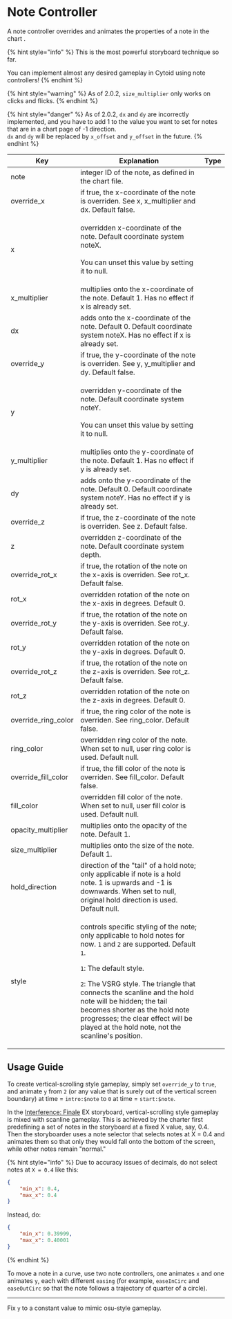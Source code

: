 # Note Controller



A note controller overrides and animates the properties of a note in the chart .&#x20;

{% hint style="info" %}
This is the most powerful storyboard technique so far.&#x20;

You can implement almost any desired gameplay in Cytoid using note controllers!
{% endhint %}

{% hint style="warning" %}
As of 2.0.2, `size_multiplier` only works on clicks and flicks.
{% endhint %}

{% hint style="danger" %}
As of 2.0.2, `dx` and `dy` are incorrectly implemented, and you have to add 1 to the value you want to set for notes that are in a chart page of -1 direction.\
`dx` and `dy` will be replaced by `x_offset` and `y_offset` in the future.
{% endhint %}

| Key                   | Explanation                                                                                                                                                                                                                                                                                                                                                                                                                                                     | Type |
| --------------------- | --------------------------------------------------------------------------------------------------------------------------------------------------------------------------------------------------------------------------------------------------------------------------------------------------------------------------------------------------------------------------------------------------------------------------------------------------------------- | ---- |
| note                  | integer ID of the note, as defined in the chart file.                                                                                                                                                                                                                                                                                                                                                                                                           |      |
| override\_x           | if true, the x-coordinate of the note is overriden. See x, x\_multiplier and dx. Default false.                                                                                                                                                                                                                                                                                                                                                                 |      |
| x                     | <p>overridden x-coordinate of the note. Default coordinate system noteX.<br><br>You can unset this value by setting it to null.</p>                                                                                                                                                                                                                                                                                                                             |      |
| x\_multiplier         | multiplies onto the x-coordinate of the note. Default 1. Has no effect if x is already set.                                                                                                                                                                                                                                                                                                                                                                     |      |
| dx                    | adds onto the x-coordinate of the note. Default 0. Default coordinate system noteX. Has no effect if x is already set.                                                                                                                                                                                                                                                                                                                                          |      |
| override\_y           | if true, the y-coordinate of the note is overriden. See y, y\_multiplier and dy. Default false.                                                                                                                                                                                                                                                                                                                                                                 |      |
| y                     | <p>overridden y-coordinate of the note. Default coordinate system noteY.<br><br>You can unset this value by setting it to null.</p>                                                                                                                                                                                                                                                                                                                             |      |
| y\_multiplier         | multiplies onto the y-coordinate of the note. Default 1. Has no effect if y is already set.                                                                                                                                                                                                                                                                                                                                                                     |      |
| dy                    | adds onto the y-coordinate of the note. Default 0. Default coordinate system noteY. Has no effect if y is already set.                                                                                                                                                                                                                                                                                                                                          |      |
| override\_z           | if true, the z-coordinate of the note is overriden. See z. Default false.                                                                                                                                                                                                                                                                                                                                                                                       |      |
| z                     | overridden z-coordinate of the note. Default coordinate system depth.                                                                                                                                                                                                                                                                                                                                                                                           |      |
| override\_rot\_x      | if true, the rotation of the note on the x-axis is overriden. See rot\_x. Default false.                                                                                                                                                                                                                                                                                                                                                                        |      |
| rot\_x                | overridden rotation of the note on the x-axis in degrees. Default 0.                                                                                                                                                                                                                                                                                                                                                                                            |      |
| override\_rot\_y      | if true, the rotation of the note on the y-axis is overriden. See rot\_y. Default false.                                                                                                                                                                                                                                                                                                                                                                        |      |
| rot\_y                | overridden rotation of the note on the y-axis in degrees. Default 0.                                                                                                                                                                                                                                                                                                                                                                                            |      |
| override\_rot\_z      | if true, the rotation of the note on the z-axis is overriden. See rot\_z. Default false.                                                                                                                                                                                                                                                                                                                                                                        |      |
| rot\_z                | overridden rotation of the note on the z-axis in degrees. Default 0.                                                                                                                                                                                                                                                                                                                                                                                            |      |
| override\_ring\_color | if true, the ring color of the note is overriden. See ring\_color. Default false.                                                                                                                                                                                                                                                                                                                                                                               |      |
| ring\_color           | overridden ring color of the note. When set to null, user ring color is used. Default null.                                                                                                                                                                                                                                                                                                                                                                     |      |
| override\_fill\_color | if true, the fill color of the note is overriden. See fill\_color. Default false.                                                                                                                                                                                                                                                                                                                                                                               |      |
| fill\_color           | overridden fill color of the note. When set to null, user fill color is used. Default null.                                                                                                                                                                                                                                                                                                                                                                     |      |
| opacity\_multiplier   | multiplies onto the opacity of the note. Default 1.                                                                                                                                                                                                                                                                                                                                                                                                             |      |
| size\_multiplier      | multiplies onto the size of the note. Default 1.                                                                                                                                                                                                                                                                                                                                                                                                                |      |
| hold\_direction       | direction of the "tail" of a hold note; only applicable if note is a hold note. 1 is upwards and -1 is downwards. When set to null, original hold direction is used. Default null.                                                                                                                                                                                                                                                                              |      |
| style                 | <p>controls specific styling of the note; only applicable to hold notes for now. <code>1</code> and <code>2</code> are supported. Default <code>1</code>.<br></p><p><code>1</code>: The default style.</p><p><code>2</code>: The VSRG style. The triangle that connects the scanline and the hold note will be hidden; the tail becomes shorter as the hold note progresses; the clear effect will be played at the hold note, not the scanline's position.</p> |      |

## Usage Guide

To create vertical-scrolling style gameplay, simply set `override_y` to `true`, and animate `y` from `2` (or any value that is surely out of the vertical screen boundary) at time = `intro:$note` to `0` at time = `start:$note`.

In the [Interference: Finale](https://cytoid.io/levels/io.cytoid.interference3) EX storyboard, vertical-scrolling style gameplay is mixed with scanline gameplay. This is achieved by the charter first predefining a set of notes in the storyboard at a fixed X value, say, 0.4. Then the storyboarder uses a note selector that selects notes at X = 0.4 and animates them so that only they would fall onto the bottom of the screen, while other notes remain "normal."

{% hint style="info" %}
Due to accuracy issues of decimals, do not select notes at `X = 0.4` like this:

```json
{
	"min_x": 0.4,
	"max_x": 0.4
}
```

Instead, do:

```json
{
	"min_x": 0.39999,
	"max_x": 0.40001
}
```
{% endhint %}

To move a note in a curve, use two note controllers, one animates `x` and one animates `y`, each with different `easing` (for example, `easeInCirc` and `easeOutCirc` so that the note follows a trajectory of quarter of a circle).

***

Fix `y` to a constant value to mimic osu-style gameplay.
